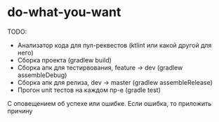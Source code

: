 # do-what-you-want

TODO:

- Анализатор кода для пул-реквестов (ktlint или какой другой для него)
- Сборка проекта (gradlew build)
- Сборка апк для тестирвования, feature -> dev (gradlew assembleDebug)
- Сборка апк для релиза, dev -> master (gradlew assembleRelease)
- Прогон unit тестов на каждом пр-е (gradle test)

С оповещением об успехе или ошибке. Если ошибка, то приложить причину